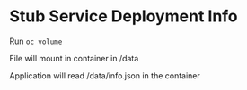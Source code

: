 # Stub Service Deployment Info

Run `oc volume `

File will mount in container in /data

Application will read /data/info.json in the container